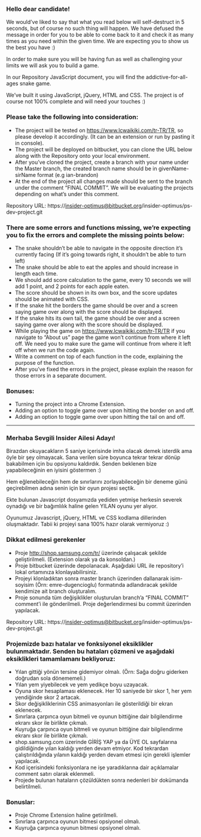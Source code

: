 ### Hello dear candidate! ###

We would’ve liked to say that what you read below will self-destruct in 5 seconds, but of course no such thing will happen. We have defused the message in order for you to be able to come back to it and check it as many times as you need within the given time. We are expecting you to show us the best you have :)

In order to make sure you will be having fun as well as challenging your limits we will ask you to build a game.

In our Repository JavaScript document, you will find the addictive-for-all-ages snake game.

We’ve built it using JavaScript, jQuery, HTML and CSS. The project is of course not 100% complete and will need your touches :)

### Please take the following into consideration: ###

* The project will be tested on https://www.lcwaikiki.com/tr-TR/TR, so please develop it accordingly. (It can be an extension or run by pasting it in console).
* The project will be deployed on bitbucket, you can clone the URL below along with the Repository onto your local environment.
* After you’ve cloned the project, create a branch with your name under the Master branch, the created branch name should be in givenName-sirName format (e.g ian-brandon)
* At the end of the project all changes made should be sent to the branch under the comment “FINAL COMMIT”. We will be evaluating the projects depending on what’s under this comment.

Repository URL: https://insider-optimus@bitbucket.org/insider-optimus/ps-dev-project.git

### There are some errors and functions missing, we’re expecting you to fix the errors and complete the missing points below: ###

* The snake shouldn’t be able to navigate in the opposite direction it’s currently facing (If it’s going towards right, it shouldn’t be able to turn left)
* The snake should be able to eat the apples and should increase in length each time.
* We should add score calculation to the game, every 10 seconds we will add 1 point, and 2 points for each apple eaten.
* The score should be shown in its own box, and the score updates should be animated with CSS.
* If the snake hit the borders the game should be over and a screen saying game over along with the score should be displayed.
* If the snake hits its own tail, the game should be over and a screen saying game over along with the score should be displayed.
* While playing the game on https://www.lcwaikiki.com/tr-TR/TR if you navigate to “About us” page the game won’t continue from where it left off. We need you to make sure the game will continue from where it left off when we run the code again.
* Write a comment on top of each function in the code, explaining the purpose of the function.
* After you’ve fixed the errors in the project, please explain the reason for those errors in a separate document.

### Bonuses: ###

* Turning the project into a Chrome Extension.
* Adding an option to toggle game over upon hitting the border on and off.
* Adding an option to toggle game over upon hitting the tail on and off.


---------


### Merhaba Sevgili Insider Ailesi Adayı! ###

Birazdan okuyacakların 5 saniye içerisinde imha olacak demek isterdik ama öyle bir şey olmayacak. Sana verilen süre boyunca tekrar tekrar dönüp bakabilmen için bu opsiyonu kaldırdık. Senden beklenen bize yapabileceğinin en iyisini göstermen :)

Hem eğlenebileceğin hem de sınırlarını zorlayabileceğin bir deneme günü geçirebilmen adına senin için bir oyun projesi seçtik.

Ekte bulunan Javascript dosyamızda yediden yetmişe herkesin severek oynadığı ve bir bağımlılık haline gelen YILAN oyunu yer alıyor. 

Oyunumuz Javascript, jQuery, HTML ve CSS kodlama dillerinden oluşmaktadır. Tabii ki projeyi sana 100% hazır olarak vermiyoruz :)

### Dikkat edilmesi gerekenler ###

* Proje http://shop.samsung.com/tr/ üzerinde çalışacak şekilde geliştirilmeli. (Extension olarak ya da konsoldan.) 
* Proje bitbucket üzerinde depolanacak. Aşağıdaki URL ile repository’i lokal ortamınıza klonlayabilirsiniz.
* Projeyi klonladıktan sonra master branch üzerinden dallanarak isim-soyisim (Örn: emre-dugencioglu) formatında adlandıracak şekilde kendimize ait branch oluşturalım.
* Proje sonunda tüm değişiklikler oluşturulan branch’a “FINAL COMMIT” comment’i ile gönderilmeli. Proje değerlendirmesi bu commit üzerinden yapılacak.

Repository URL: https://insider-optimus@bitbucket.org/insider-optimus/ps-dev-project.git

### Projemizde bazı hatalar ve fonksiyonel eksiklikler bulunmaktadır. Senden bu hataları çözmeni ve aşağıdaki eksiklikleri tamamlamanı bekliyoruz: ###

* Yılan gittiği yönün tersine gidemiyor olmalı. (Örn: Sağa doğru giderken doğrudan sola dönememeli.)
* Yılan yem yiyebilecek ve yem yedikçe boyu uzayacak.
* Oyuna skor hesaplaması eklenecek. Her 10 saniyede bir skor 1, her yem yendiğinde skor 2 artacak.
* Skor değişikliklerinin CSS animasyonları ile gösterildiği bir ekran eklenecek.
* Sınırlara çarpınca oyun bitmeli ve oyunun bittiğine dair bilgilendirme ekranı skor ile birlikte çıkmalı.
* Kuyruğa çarpınca oyun bitmeli ve oyunun bittiğine dair bilgilendirme ekranı skor ile birlikte çıkmalı.
* shop.samsung.com üzerinde GİRİŞ YAP ya da ÜYE OL sayfalarına gidildiğinde yılan kaldığı yerden devam etmiyor. Kod tekrardan çalıştırıldığında yılanın kaldığı yerden devam etmesi için gerekli işlemler yapılacak. 
* Kod içerisindeki fonksiyonlara ne işe yaradıklarına dair açıklamalar comment satırı olarak eklenmeli. 
* Projede bulunan hataların çözüldükten sonra nedenleri bir dokümanda belirtilmeli.

### Bonuslar: ###

* Proje Chrome Extension haline getirilmeli.
* Sınırlara çarpınca oyunun bitmesi opsiyonel olmalı.
* Kuyruğa çarpınca oyunun bitmesi opsiyonel olmalı.